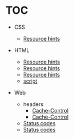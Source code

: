 # TOC

- CSS  
  - [Resource hints](https://hasanjoldic.github.io/notes/html/css-specificity)
- HTML  
  - [Resource hints](https://hasanjoldic.github.io/notes/html/event-propagation)
  - [Resource hints](https://hasanjoldic.github.io/notes/html/refer-policy)
  - [Resource hints](https://hasanjoldic.github.io/notes/html/resource-hints)
  - [script](https://hasanjoldic.github.io/notes/html/script)

- Web
  - headers
    - [Cache-Control](https://hasanjoldic.github.io/notes/html/headers/cache-control)
    - [Cache-Control](https://hasanjoldic.github.io/notes/html/headers/content-security-policy)
  - [Status codes](https://hasanjoldic.github.io/notes/web/cookies)
  - [Status codes](https://hasanjoldic.github.io/notes/web/status-codes)